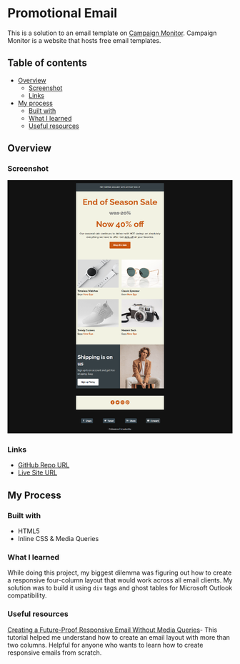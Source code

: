 # Promotional Email

This is a solution to an email template on [Campaign Monitor](https://www.campaignmonitor.com/email-templates/). 
Campaign Monitor is a website that hosts free email templates. 

## Table of contents
- [Overview](#overview)
  - [Screenshot](#screenshot)
  - [Links](#links)
- [My process](#my-process)
  - [Built with](#built-with)
  - [What I learned](#what-i-learned)
  - [Useful resources](#useful-resources)

## Overview

### Screenshot

![Promotional Email](images/promotional-email-screenshot.png)

### Links

- [GitHub Repo URL](https://github.com/adrvnc/promotional_email)
- [Live Site URL](https://adrvnc.github.io/promotional_email/)

## My Process

### Built with 

- HTML5
- Inline CSS & Media Queries  

### What I learned 

While doing this project, my biggest dilemma was figuring out 
how to create a responsive four-column layout that would work 
across all email clients. My solution was to build it using ```div``` 
tags and ghost tables for Microsoft Outlook compatibility. 

### Useful resources

[Creating a Future-Proof Responsive Email Without Media Queries](https://webdesign.tutsplus.com/tutorials/creating-a-future-proof-responsive-email-without-media-queries--cms-23919)- This tutorial helped me understand how to create an email layout with more than two columns.
Helpful for anyone who wants to learn how to create
responsive emails from scratch. 
